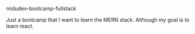 midudev-bootcamp-fullstack


Just a bootcamp that I want to learn the MERN stack.
Although my goal is to learn react.
